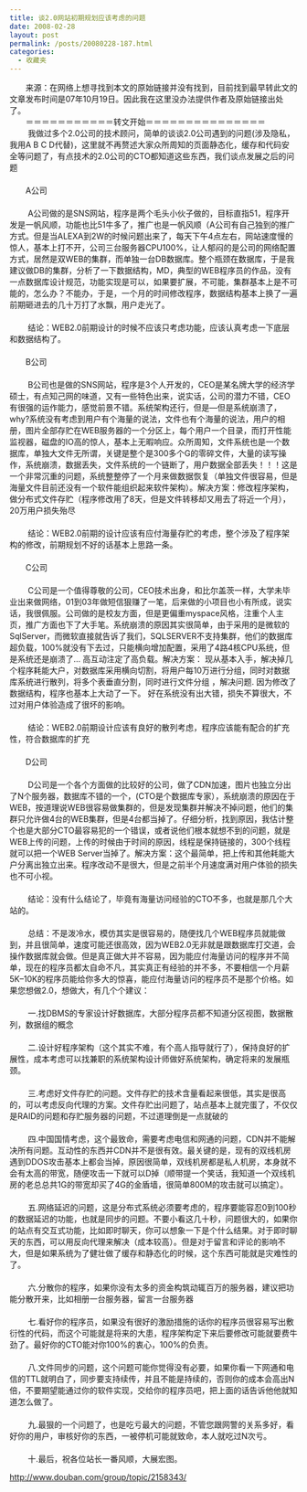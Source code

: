 ```yaml
---
title: 谈2.0网站初期规划应该考虑的问题
date: 2008-02-28
layout: post
permalink: /posts/20080228-187.html
categories:
  - 收藏夹
---
```

<p class="wrc">
  　　来源：在网络上想寻找到本文的原始链接并没有找到，目前找到最早转此文的文章发布时间是07年10月19日。因此我在这里没办法提供作者及原始链接出处了。 <br /> 　　＝＝＝＝＝＝＝＝＝＝＝转文开始＝＝＝＝＝＝＝＝＝＝＝＝＝＝＝ <br /> 　　 我做过多个2.0公司的技术顾问，简单的谈谈2.0公司遇到的问题(涉及隐私，我用A B C D代替)，这里就不再赘述大家众所周知的页面静态化，缓存和代码安全等问题了，有点技术的2.0公司的CTO都知道这些东西，我们谈点发展之后的问题 <br /> 　　 <br /> 　　A公司 <br /> 　　 <br /> 　　 A公司做的是SNS网站，程序是两个毛头小伙子做的，目标直指51，程序开发是一帆风顺，功能也比51牛多了，推广也是一帆风顺（A公司有自己独到的推广方式。但是当ALEXA到2W的时候问题出来了，每天下午4点左右，网站速度慢的惊人，基本上打不开，公司三台服务器CPU100%，让人郁闷的是公司的网络配置方式，居然是双WEB的集群，而单独一台DB数据库。整个瓶颈在数据库，于是我建议做DB的集群，分析了一下数据结构，MD，典型的WEB程序员的作品，没有一点数据库设计规范，功能实现是可以，如果要扩展，不可能，集群基本上是不可能的，怎么办？不能办，于是，一个月的时间修改程序，数据结构基本上换了一遍 前期砸进去的几十万打了水飘，用户走光了。 <br /> 　　 <br /> 　　 结论：WEB2.0前期设计的时候不应该只考虑功能，应该认真考虑一下底层和数据结构了。 <br /> 　　 <br /> 　　B公司 <br /> 　　 <br /> 　　 B公司也是做的SNS网站，程序是3个人开发的，CEO是某名牌大学的经济学硕士，有点知己网的味道，又有一些特色出来，说实话，公司的潜力不错，CEO有很强的运作能力，感觉前景不错。系统架构还行，但是&#8212;但是系统崩溃了，why?系统没有考虑到用户有个海量的说法，文件也有个海量的说法，用户的相册，图片全部存贮在WEB服务器的一个分区上，每个用户一个目录，而打开性能监视器，磁盘的IO高的惊人，基本上无暇响应。众所周知，文件系统也是一个数据库，单独大文件无所谓，关键是整个是300多个G的零碎文件，大量的读写操作，系统崩溃，数据丢失，文件系统的一个链断了，用户数据全部丢失！！！这是一个非常沉重的问题，系统整整停了一个月来做数据恢复（单独文件很容易，但是海量文件目前还没有一个软件能组织起来软件架构）。解决方案：修改程序架构，做分布式文件存贮（程序修改用了8天，但是文件转移却又用去了将近一个月），20万用户损失殆尽 <br /> 　　 <br /> 　　 结论：WEB2.0前期的设计应该有应付海量存贮的考虑，整个涉及了程序架构的修改，前期规划不好的话基本上思路一条。 <br /> 　　 <br /> 　　C公司 <br /> 　　 <br /> 　　 C公司是一个值得尊敬的公司，CEO技术出身，和比尔盖茨一样，大学未毕业出来做网络，01到03年做短信狠赚了一笔，后来做的小项目也小有所成，说实话，我很佩服。公司做的是校友方面，但是更偏重myspace风格，注重个人主页，推广方面也下了大手笔。系统崩溃的原因其实很简单，由于采用的是微软的SqlServer，而微软直接就告诉了我们，SQLSERVER不支持集群，他们的数据库超负载，100%就没有下去过，只能横向增加配置，采用了4路4核CPU系统，但是系统还是崩溃了&#8230; 高互动注定了高负载。解决方案： 现从基本入手，解决掉几个程序耗能大户，对数据库采用横向切割，将用户每10万进行分组，同时对数据库系统进行散列，将多个表垂直分割，同时进行文件分组 ，解决问题. 因为修改了数据结构，程序也基本上大动了一下。 好在系统没有出大错，损失不算很大，不过对用户体验造成了很坏的影响。 <br /> 　　 <br /> 　　 结论：WEB2.0前期设计应该有良好的散列考虑，程序应该能有配合的扩充性，符合数据库的扩充 <br /> 　　 <br /> 　　D公司 <br /> 　　 <br /> 　　 D公司是一个各个方面做的比较好的公司，做了CDN加速，图片也独立分出了N个服务器，数据库不错的一个，(CTO是个数据库专家），系统崩溃的原因在于WEB，按道理说WEB很容易做集群的，但是发现集群并解决不掉问题，他们的集群只允许做4台的WEB集群，但是4台都当掉了。仔细分析，找到原因，我估计整个也是大部分CTO最容易犯的一个错误，或者说他们根本就想不到的问题，就是WEB上传的问题，上传的时候由于时间的原因，线程是保持链接的，300个线程就可以把一个WEB Server当掉了。解决方案：这个最简单，把上传和其他耗能大户分离出独立出来。程序改动不是很大，但是之前半个月速度满对用户体验的损失也不可小视。 <br /> 　　 <br /> 　　 结论：没有什么结论了，毕竟有海量访问经验的CTO不多，也就是那几个大站的。 <br /> 　　 <br /> 　　 总结：不是泼冷水，模仿其实是很容易的，随便找几个WEB程序员就能做到，并且很简单，速度可能还很高效，因为WEB2.0无非就是跟数据库打交道，会操作数据库就会做。但是真正做大并不容易，因为能应付海量访问的程序并不简单，现在的程序员都太自命不凡，其实真正有经验的并不多，不要相信一个月薪5K&#8211;10K的程序员能给你多大的惊喜，能应付海量访问的程序员不是那个价格。如果您想做2.0，想做大，有几个个建议： <br /> 　　 <br /> 　　 一.找DBMS的专家设计好数据库，大部分程序员都不知道分区视图，数据散列，数据组的概念 <br /> 　　 <br /> 　　 二.设计好程序架构（这个其实不难，有个高人指导就行了），保持良好的扩展性，成本考虑可以找兼职的系统架构设计师做好系统架构，确定将来的发展瓶颈。 <br /> 　　 <br /> 　　 三.考虑好文件存贮的问题。文件存贮的技术含量看起来很低，其实是很高的，可以考虑反向代理的方案。文件存贮出问题了，站点基本上就完蛋了，不仅仅是RAID的问题和存贮服务器的问题，不过道理倒是一点就破的 <br /> 　　 <br /> 　　 四.中国国情考虑，这个最致命，需要考虑电信和网通的问题，CDN并不能解决所有问题。互动性的东西并CDN并不是很有效。最关键的是，现有的双线机房遇到DDOS攻击基本上都会当掉，原因很简单，双线机房都是私人机房，本身就不会有太高的带宽，随便攻击一下就可以D掉（顺带提一个笑话，我知道一个双线机房的老总总共1G的带宽却买了4G的金盾墙，很简单800M的攻击就可以搞定）。 <br /> 　　 <br /> 　　 五.网络延迟的问题，这是分布式系统必须要考虑的，程序要能容忍0到100秒的数据延迟的功能，也就是同步的问题。不要小看这几十秒，问题很大的，如果你的站点有交互式功能，比如即时聊天，你可以想象一下是个什么结果。对于即时聊天的东西，可以用反向代理来解决（成本较高）。但是对于留言和评论的影响不大，但是如果系统为了健壮做了缓存和静态化的时候，这个东西可能就是灾难性的了。 <br /> 　　 <br /> 　　 六.分散你的程序，如果你没有太多的资金构筑动辄百万的服务器，建议把功能分散开来，比如相册一台服务器，留言一台服务器 <br /> 　　 <br /> 　　 七.看好你的程序员，如果没有很好的激励措施的话你的程序员很容易写出敷衍性的代码，而这个可能就是将来的大患，程序架构定下来后要修改可能就要费牛劲了。最好你的CTO能对你100%的衷心，100%的负责。 <br /> 　　 <br /> 　　 八.文件同步的问题，这个问题可能你觉得没有必要，如果你看一下网通和电信的TTL就明白了，同步要支持续传，并且不能是持续的，否则你的成本会高出N倍，不要期望能通过你的软件实现，交给你的程序员吧，把上面的话告诉他他就知道怎么做了。 <br /> 　　 <br /> 　　 九.最狠的一个问题了，也是吃亏最大的问题，不管您跟网警的关系多好，看好你的用户，审核好你的东西，一被停机可能就致命，本人就吃过N次亏。 <br /> 　　 <br /> 　　 十.最后，祝各位站长一番风顺，大展宏图。
</p>

<http://www.douban.com/group/topic/2158343/>